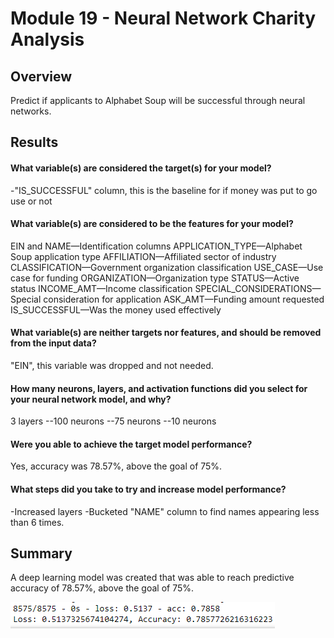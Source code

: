 # Module 19 - Neural Network Charity Analysis

## Overview 
Predict if applicants to Alphabet Soup will be successful through neural networks.  

## Results
#### What variable(s) are considered the target(s) for your model?
-"IS_SUCCESSFUL" column, this is the baseline for if money was put to go use or not

#### What variable(s) are considered to be the features for your model?
EIN and NAME—Identification columns
APPLICATION_TYPE—Alphabet Soup application type
AFFILIATION—Affiliated sector of industry
CLASSIFICATION—Government organization classification
USE_CASE—Use case for funding
ORGANIZATION—Organization type
STATUS—Active status
INCOME_AMT—Income classification
SPECIAL_CONSIDERATIONS—Special consideration for application
ASK_AMT—Funding amount requested
IS_SUCCESSFUL—Was the money used effectively


#### What variable(s) are neither targets nor features, and should be removed from the input data? 
"EIN", this variable was dropped and not needed. 

#### How many neurons, layers, and activation functions did you select for your neural network model, and why?
3 layers
--100 neurons
--75 neurons
--10 neurons


#### Were you able to achieve the target model performance?
Yes, accuracy was 78.57%, above the goal of 75%.

#### What steps did you take to try and increase model performance?
-Increased layers
-Bucketed "NAME" column to find names appearing less than 6 times.


## Summary
A deep learning model was created that was able to reach predictive accuracy of 78.57%, above the goal of 75%.

![stacked_launch_outcomes](https://github.com/charlieburd/neural_network_charity_analysis/blob/main/resources/image%20(37).png)
